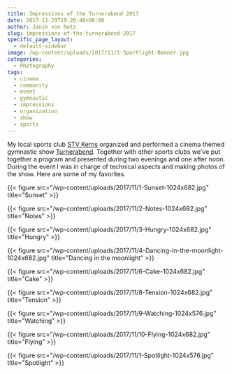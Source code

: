 ```yaml
---
title: Impressions of the Turnerabend 2017
date: 2017-11-29T19:26:40+00:00
author: Janik von Rotz
slug: impressions-of-the-turnerabend-2017
specific_page_layout:
  - default-sidebar
image: /wp-content/uploads/2017/11/1-Sportlight-Banner.jpg
categories:
  - Photography
tags:
  - cinema
  - community
  - event
  - gymnastic
  - impressions
  - organization
  - show
  - sports
---
```

My local sports club [STV Kerns](https://www.tvkerns.ch) organized and performed a cinema themed gymnastic show [Turnerabend](http://turnerabend.ch). Together with other sports clubs we've put together a program and presented during two evenings and one after noon. During the event I was in charge of technical aspects and making photos of the show. Here are some of my favorites.
<!--more-->

{{< figure src="/wp-content/uploads/2017/11/1-Sunset-1024x682.jpg" title="Sunset" >}}

{{< figure src="/wp-content/uploads/2017/11/2-Notes-1024x682.jpg" title="Notes" >}}

{{< figure src="/wp-content/uploads/2017/11/3-Hungry-1024x682.jpg" title="Hungry" >}}

{{< figure src="/wp-content/uploads/2017/11/4-Dancing-in-the-moonlight-1024x682.jpg" title="Dancing in the moonlight" >}}

{{< figure src="/wp-content/uploads/2017/11/6-Cake-1024x682.jpg" title="Cake" >}}

{{< figure src="/wp-content/uploads/2017/11/8-Tension-1024x682.jpg" title="Tension" >}}

{{< figure src="/wp-content/uploads/2017/11/9-Watching-1024x576.jpg" title="Watching" >}}

{{< figure src="/wp-content/uploads/2017/11/10-Flying-1024x682.jpg" title="Flying" >}}

{{< figure src="/wp-content/uploads/2017/11/1-Spotlight-1024x576.jpg" title="Spotlight" >}}
